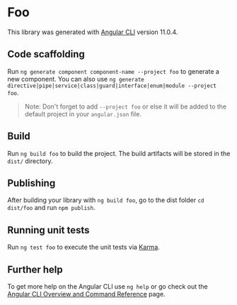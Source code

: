 # Foo

This library was generated with [Angular CLI](https://github.com/angular/angular-cli) version 11.0.4.

## Code scaffolding

Run `ng generate component component-name --project foo` to generate a new component. You can also use `ng generate directive|pipe|service|class|guard|interface|enum|module --project foo`.
> Note: Don't forget to add `--project foo` or else it will be added to the default project in your `angular.json` file. 

## Build

Run `ng build foo` to build the project. The build artifacts will be stored in the `dist/` directory.

## Publishing

After building your library with `ng build foo`, go to the dist folder `cd dist/foo` and run `npm publish`.

## Running unit tests

Run `ng test foo` to execute the unit tests via [Karma](https://karma-runner.github.io).

## Further help

To get more help on the Angular CLI use `ng help` or go check out the [Angular CLI Overview and Command Reference](https://angular.io/cli) page.
